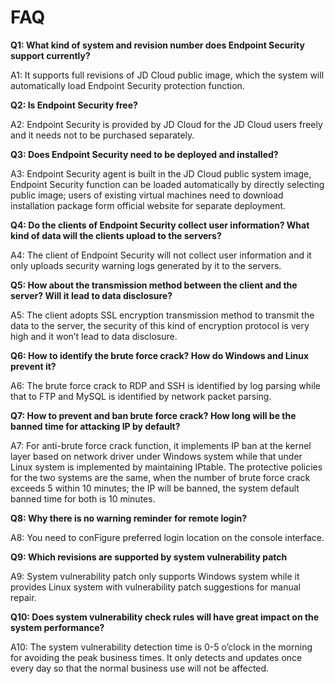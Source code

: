 # FAQ

**Q1: What kind of system and revision number does Endpoint Security support currently?**

A1: It supports full revisions of JD Cloud public image, which the system will automatically load Endpoint Security protection function.

**Q2: Is Endpoint Security free?**

A2: Endpoint Security is provided by JD Cloud for the JD Cloud users freely and it needs not to be purchased separately.

**Q3: Does Endpoint Security need to be deployed and installed?**

A3: Endpoint Security agent is built in the JD Cloud public system image, Endpoint Security function can be loaded automatically by directly selecting public image; users of existing virtual machines need to download installation package form official website for separate deployment.

**Q4: Do the clients of Endpoint Security collect user information? What kind of data will the clients upload to the servers?**

A4: The client of Endpoint Security will not collect user information and it only uploads security warning logs generated by it to the servers.

**Q5: How about the transmission method between the client and the server? Will it lead to data disclosure?**

A5: The client adopts SSL encryption transmission method to transmit the data to the server, the security of this kind of encryption protocol is very high and it won’t lead to data disclosure.

**Q6: How to identify the brute force crack? How do Windows and Linux prevent it?**

A6: The brute force crack to RDP and SSH is identified by log parsing while that to FTP and MySQL is identified by network packet parsing.

**Q7: How to prevent and ban brute force crack? How long will be the banned time for attacking IP by default?**

A7: For anti-brute force crack function, it implements IP ban at the kernel layer based on network driver under Windows system while that under Linux system is implemented by maintaining IPtable. The protective policies for the two systems are the same, when the number of brute force crack exceeds 5 within 10 minutes; the IP will be banned, the system default banned time for both is 10 minutes.

**Q8: Why there is no warning reminder for remote login?**

A8: You need to conFigure preferred login location on the console interface.

**Q9: Which revisions are supported by system vulnerability patch**

A9: System vulnerability patch only supports Windows system while it provides Linux system with vulnerability patch suggestions for manual repair.

**Q10: Does system vulnerability check rules will have great impact on the system performance?**

A10: The system vulnerability detection time is 0-5 o’clock in the morning for avoiding the peak business times. It only detects and updates once every day so that the normal business use will not be affected.
